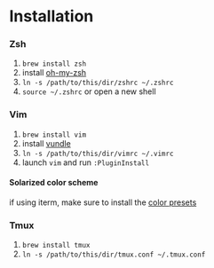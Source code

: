 # Installation

### Zsh

1. `brew install zsh`
2. install [oh-my-zsh](https://github.com/robbyrussell/oh-my-zsh)
3. `ln -s /path/to/this/dir/zshrc ~/.zshrc`
4. `source ~/.zshrc` or open a new shell

### Vim

1. `brew install vim`
2. install [vundle](https://github.com/gmarik/Vundle.vim#quick-start)
3. `ln -s /path/to/this/dir/vimrc ~/.vimrc`
4. launch `vim` and run `:PluginInstall`

#### Solarized color scheme

if using iterm, make sure to install the [color presets](https://github.com/altercation/solarized/tree/master/iterm2-colors-solarized)

### Tmux

1. `brew install tmux`
2. `ln -s /path/to/this/dir/tmux.conf ~/.tmux.conf`
